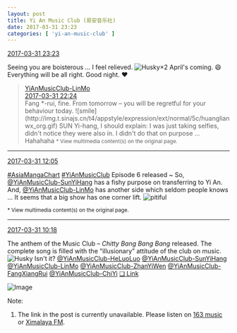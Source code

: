 ```yaml
---
layout: post
title: Yi An Music Club (易安音乐社)
date: 2017-03-31 23:23
categories: [ 'yi-an-music-club' ]
---
```


<div class="weibo-info">
  <a href="http://weibo.com/6094546964/ECopr0Svp">2017-03-31 23:23</a>
</div>

Seeing you are boisterous … I feel relieved. ![Husky](http://img.t.sinajs.cn/t4/appstyle/expression/ext/normal/74/moren_hashiqi_org.png)×2 April's coming. :smile: Everything will be all right. Good night. :heart:

<!-- more -->

> <div class="weibo-post-name">
>   <a href="http://weibo.com/u/6108312042">YiAnMusicClub-LinMo</a>
> </div>
> <div class="weibo-info">
>   <a href="http://weibo.com/6108312042/ECo1F3Y2h">2017-03-31 22:24</a>
> </div>
> Fang *-rui, fine. From tomorrow – you will be regretful for your behaviour today. ![smile](http://img.t.sinajs.cn/t4/appstyle/expression/ext/normal/5c/huanglianwx_org.gif) SUN Yi-hang, I should explain: I was just taking selfies, didn't notice they were also in. I didn't do that on purpose … Hahahaha  
> <small>* View multimedia content(s) on the original page.</small>

---

<div class="weibo-info">
  <a href="http://weibo.com/6094546964/ECjYdeuI1">2017-03-31 12:05</a>
</div>

[#AsiaMangaChart](http://weibo.com/p/10080853749b797703d2d251a740d8723d47cd) [#YiAnMusicClub](http://weibo.com/p/100808beae2e3e05b17b64f63ebedca39f19b2) Episode 6 released ~ So, [@YiAnMusicClub-SunYiHang](http://weibo.com/u/6108316220) has a fishy purpose on transferring to Yi An. And, [@YiAnMusicClub-LinMo](http://weibo.com/u/6108312042) has another side which seldom people knows … It seems that a big show has one corner lift. ![pitiful](http://img.t.sinajs.cn/t4/appstyle/expression/ext/normal/af/kl_org.gif)

<small>* View multimedia content(s) on the original page.</small>

---

<div class="weibo-info">
  <a href="http://weibo.com/6094546964/ECjh219pP">2017-03-31 10:18</a>
</div>

The anthem of the Music Club – *Chitty Bang Bang Bang* released. The complete song is filled with the “illusionary” attitude of the club on music. ![Husky](http://img.t.sinajs.cn/t4/appstyle/expression/ext/normal/74/moren_hashiqi_org.png) Isn't it? [@YiAnMusicClub-HeLuoLuo](http://weibo.com/u/6117570574) [@YiAnMusicClub-SunYiHang](http://weibo.com/u/6108316220) [@YiAnMusicClub-LinMo](http://weibo.com/u/6108312042) [@YiAnMusicClub-ZhanYiWen](http://weibo.com/u/6108090526) [@YiAnMusicClub-FangXiangRui](http://weibo.com/u/6117583008) [@YiAnMusicClub-ChiYi](http://weibo.com/u/6117581836) [❏ Link](http://t.cn/R6pHFtE)

![Image](http://wx1.sinaimg.cn/mw690/006Es64Aly1fe5t29swonj31kw1kwu0x.jpg)

Note:
1. The link in the post is currently unavailable. Please listen on [163 music](http://music.163.com/#/song?id=469073322) or [Ximalaya FM](http://www.ximalaya.com/78339006/album/7540322).
